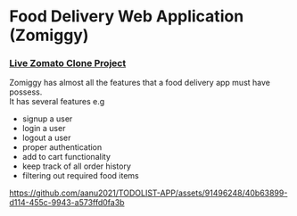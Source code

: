 <h1> Food Delivery Web Application (Zomiggy) </h1> 
<h3> <a href="https://teal-gifted-lemur.cyclic.cloud/" target="_blank">Live Zomato Clone Project</a></h3>
<div> Zomiggy has almost all the features that a food delivery app must have possess.</div>
<div>It has several features e.g <div>
      <ul>
        <li> signup a user</li>
        <li> login a user</li>
        <li> logout a user</li>
        <li> proper authentication </li>
        <li> add to cart functionality</li>
        <li> keep track of all order history</li>
        <li> filtering out required food items </li>    
    </ul>
  </div>
</div>  

https://github.com/aanu2021/TODOLIST-APP/assets/91496248/40b63899-d114-455c-9943-a573ffd0fa3b



  
